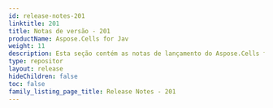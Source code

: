 ```yaml
---
id: release-notes-201
linktitle: 201
title: Notas de versão - 201
productName: Aspose.Cells for Jav
weight: 11
description: Esta seção contém as notas de lançamento do Aspose.Cells for Java para o ano de 2013. Nestas notas de lançamento, estamos publicando a lista de problemas que foram corrigidos na versão atual, bem como quaisquer API públicos e alterações comportamentais.
type: repositor
layout: release
hideChildren: false
toc: false
family_listing_page_title: Release Notes - 201
---
```

